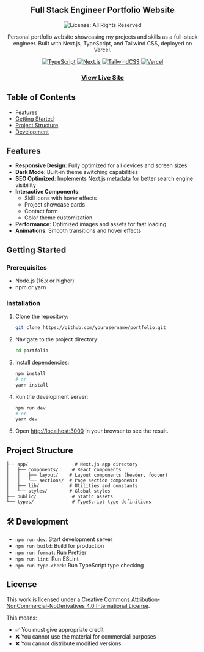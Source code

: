 <div align="center">
<h2>Full Stack Engineer Portfolio Website</h2>

![License: All Rights Reserved](https://img.shields.io/badge/License-All%20Rights%20Reserved-red.svg)

Personal portfolio website showcasing my projects and skills as a full-stack engineer. Built with Next.js, TypeScript, and Tailwind CSS, deployed on Vercel.

[![TypeScript](https://img.shields.io/badge/typescript-%23007ACC.svg?style=for-the-badge&logo=typescript&logoColor=white)](https://www.typescriptlang.org/)
[![Next.js](https://img.shields.io/badge/next.js-000000?style=for-the-badge&logo=nextdotjs&logoColor=white)](https://nextjs.org/)
[![TailwindCSS](https://img.shields.io/badge/tailwindcss-%2338B2AC.svg?style=for-the-badge&logo=tailwind-css&logoColor=white)](https://tailwindcss.com/)
[![Vercel](https://img.shields.io/badge/vercel-%23000000.svg?style=for-the-badge&logo=vercel&logoColor=white)](https://vercel.com/)

### [View Live Site](https://www.joshtuddenham.tech/)

</div>

## Table of Contents

- [Features](#features)
- [Getting Started](#getting-started)
- [Project Structure](#project-structure)
- [Development](#development)

## Features

- **Responsive Design**: Fully optimized for all devices and screen sizes
- **Dark Mode**: Built-in theme switching capabilities
- **SEO Optimized**: Implements Next.js metadata for better search engine visibility
- **Interactive Components**:
  - Skill icons with hover effects
  - Project showcase cards
  - Contact form
  - Color theme customization
- **Performance**: Optimized images and assets for fast loading
- **Animations**: Smooth transitions and hover effects

## Getting Started

### Prerequisites

- Node.js (16.x or higher)
- npm or yarn

### Installation

1. Clone the repository:

   ```bash
   git clone https://github.com/yourusername/portfolio.git
   ```

2. Navigate to the project directory:

   ```bash
   cd portfolio
   ```

3. Install dependencies:

   ```bash
   npm install
   # or
   yarn install
   ```

4. Run the development server:

   ```bash
   npm run dev
   # or
   yarn dev
   ```

5. Open [http://localhost:3000](http://localhost:3000) in your browser to see the result.

## Project Structure

```
├── app/                 # Next.js app directory
│   ├── components/     # React components
│   │   ├── layout/    # Layout components (header, footer)
│   │   └── sections/  # Page section components
│   ├── lib/           # Utilities and constants
│   └── styles/        # Global styles
├── public/             # Static assets
└── types/              # TypeScript type definitions
```

## 🛠 Development

- `npm run dev`: Start development server
- `npm run build`: Build for production
- `npm run format`: Run Prettier
- `npm run lint`: Run ESLint
- `npm run type-check`: Run TypeScript type checking

## License

This work is licensed under a [Creative Commons Attribution-NonCommercial-NoDerivatives 4.0 International License](http://creativecommons.org/licenses/by-nc-nd/4.0/).

This means:

- ✅ You must give appropriate credit
- ❌ You cannot use the material for commercial purposes
- ❌ You cannot distribute modified versions
